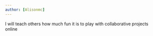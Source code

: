 ```yaml
---
author: [Alisonmc]
---
```

I will teach others how much fun it is to play with collaborative projects online
